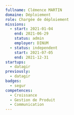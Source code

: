 ```yaml
---
fullname: Clémence MARTIN
domaine: Déploiement
role: Chargée de déploiement
missions:
  - start: 2021-01-04
    end: 2021-06-29
    status: admin
    employer: DINUM
  - status: independent
    start: 2021-07-05
    end: 2021-12-31
startups:
  - datagir
previously:
  - datagir
badges:
  - segur
competences:
  - Croissance
  - Gestion de Produit
  - Communication
---
```


